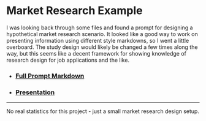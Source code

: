 # Market Research Example

I was looking back through some files and found a prompt for designing a hypothetical market research scenario. It looked like a good way to work on presenting information using different style markdowns, so I went a little overboard. The study design would likely be changed a few times along the way, but this seems like a decent framework for showing knowledge of research design for job applications and the like.

* <h3><a href="market_scenario.html">Full Prompt Markdown</a></h3>
* <h3><a href="market_scenario_presentation.html">Presentation</a></h3>

___

No real statistics for this project - just a small market research design setup.

